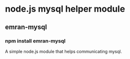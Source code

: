 # node.js mysql helper module
## emran-mysql
### npm install emran-mysql
A simple node.js module that helps communicating mysql.

